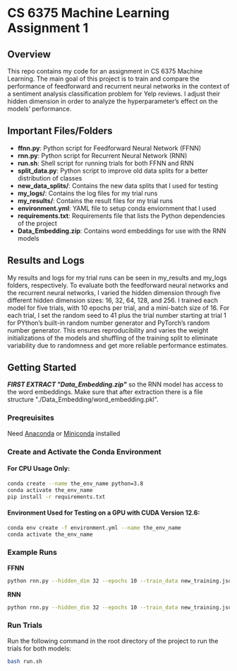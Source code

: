 # CS 6375 Machine Learning Assignment 1

## Overview
This repo contains my code for an assignment in CS 6375 Machine Learning. The main goal of this project is to train and compare the performance of feedforward and recurrent neural networks in the context of a sentiment analysis classification problem for Yelp reviews. I adjust their hidden dimension in order to analyze the hyperparameter’s effect on the models’ performance.

## Important Files/Folders
- **ffnn.py**: Python script for Feedforward Neural Network (FFNN)
- **rnn.py**: Python script for Recurrent Neural Network (RNN)
- **run.sh**: Shell script for running trials for both FFNN and RNN
- **split_data.py**: Python script to improve old data splits for a better distribution of classes
- **new_data_splits/**: Contains the new data splits that I used for testing
- **my_logs/**: Contains the log files for my trial runs
- **my_results/**: Contains the result files for my trial runs
- **environment.yml**: YAML file to setup conda enviornment that I used
- **requirements.txt**: Requirements file that lists the Python dependencies of the project
- **Data_Embedding.zip**: Contains word embeddings for use with the RNN models

## Results and Logs
My results and logs for my trial runs can be seen in my_results and my_logs folders, respectively. To evaluate both the feedforward neural networks and the recurrent neural networks, I varied the hidden dimension through five different hidden dimension sizes: 16, 32, 64, 128, and 256. I trained each model for five trials, with 10 epochs per trial, and a mini-batch size of 16. For each trial, I set the random seed to 41 plus the trial number starting at trial 1 for PYthon’s built-in random number generator and PyTorch’s random number generator. This ensures reproducibility and varies the weight initializations of the models and shuffling of the training split to eliminate variability due to randomness and get more reliable performance estimates.

## Getting Started

***FIRST EXTRACT "Data_Embedding.zip"*** so the RNN model has access to the word embeddings. Make sure that after extraction there is a file structure "./Data_Embedding/word_embedding.pkl".

### Preqreuisites
Need [Anaconda](https://www.anaconda.com/products/distribution) or [Miniconda](https://docs.conda.io/en/latest/miniconda.html) installed

### Create and Activate the Conda Environment

#### For CPU Usage Only:
```bash
conda create --name the_env_name python=3.8
conda activate the_env_name
pip install -r requirements.txt
```

#### Environment Used for Testing on a GPU with CUDA Version 12.6:
```bash
conda env create -f environment.yml --name the_env_name
conda activate the_env_name
```

### Example Runs

**FFNN**
```bash
python rnn.py --hidden_dim 32 --epochs 10 --train_data new_training.json --val_data new_validation.json --test_data new_test.json
```
**RNN**
```bash
python rnn.py --hidden_dim 32 --epochs 10 --train_data new_training.json --val_data new_validation.json --test_data new_test.json
```

### Run Trials
Run the following command in the root directory of the project to run the trials for both models:
```bash
bash run.sh
```

